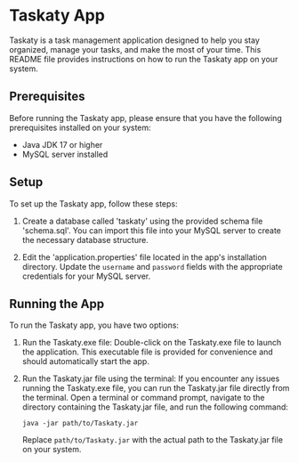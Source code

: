 # Taskaty App

Taskaty is a task management application designed to help you stay organized, manage your tasks, and make the most of your time. This README file provides instructions on how to run the Taskaty app on your system.

## Prerequisites

Before running the Taskaty app, please ensure that you have the following prerequisites installed on your system:

- Java JDK 17 or higher
- MySQL server installed

## Setup

To set up the Taskaty app, follow these steps:

1. Create a database called 'taskaty' using the provided schema file 'schema.sql'. You can import this file into your MySQL server to create the necessary database structure.

2. Edit the 'application.properties' file located in the app's installation directory. Update the `username` and `password` fields with the appropriate credentials for your MySQL server.

## Running the App

To run the Taskaty app, you have two options:

1. Run the Taskaty.exe file: Double-click on the Taskaty.exe file to launch the application. This executable file is provided for convenience and should automatically start the app.

2. Run the Taskaty.jar file using the terminal: If you encounter any issues running the Taskaty.exe file, you can run the Taskaty.jar file directly from the terminal. Open a terminal or command prompt, navigate to the directory containing the Taskaty.jar file, and run the following command:
   ```
   java -jar path/to/Taskaty.jar
   ```
   Replace `path/to/Taskaty.jar` with the actual path to the Taskaty.jar file on your system.
